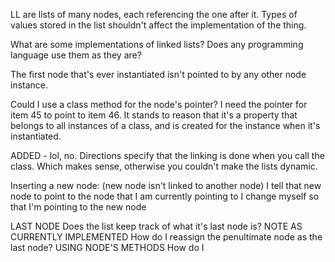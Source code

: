 LL are lists of many nodes, each referencing the one after it.
Types of values stored in the list shouldn't affect the implementation of the thing.

What are some implementations of linked lists? Does any programming language use them as they are?

The first node that's ever instantiated isn't pointed to by any other node instance.

Could I use a class method for the node's pointer?
I need the pointer for item 45 to point to item 46. It stands to reason that it's a property that belongs to all instances of a class, and is created for the instance when it's instantiated.

ADDED - lol, no. Directions specify that the linking is done when you call the class. Which makes sense, otherwise you couldn't make the lists dynamic.

Inserting a new node:
(new node isn't linked to another node)
I tell that new node to point to the node that I am currently pointing to
I change myself so that I'm pointing to the new node

LAST NODE
Does the list keep track of what it's last node is?
NOTE AS CURRENTLY IMPLEMENTED
How do I reassign the penultimate node as the last node?
USING NODE'S METHODS
How do I
